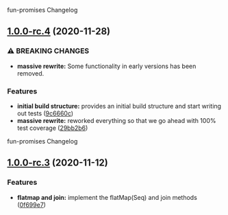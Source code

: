fun-promises Changelog

## [1.0.0-rc.4](https://github.com/RobertFischer/fun-promises/compare/v1.0.0-rc.3...v1.0.0-rc.4) (2020-11-28)


### ⚠ BREAKING CHANGES

* **massive rewrite:** Some functionality in early versions has been removed.

### Features

* **initial build structure:** provides an initial build structure and start writing out tests ([9c6660c](https://github.com/RobertFischer/fun-promises/commit/9c6660c7b95596f365407a3c6c3f95e6949e3a02))
* **massive rewrite:** reworked everything so that we go ahead with 100% test coverage ([29bb2b6](https://github.com/RobertFischer/fun-promises/commit/29bb2b607e6c360787463d1d4a335b6d5b9681a4))

<!-- @format -->

fun-promises Changelog

## [1.0.0-rc.3](https://github.com/RobertFischer/fun-promises/compare/v1.0.0-rc.2...v1.0.0-rc.3) (2020-11-12)

### Features

- **flatmap and join:** implement the flatMap(Seq) and join methods
  ([0f699e7](https://github.com/RobertFischer/fun-promises/commit/0f699e767aae76e46ade4b9ae9019f457c9b8450))

